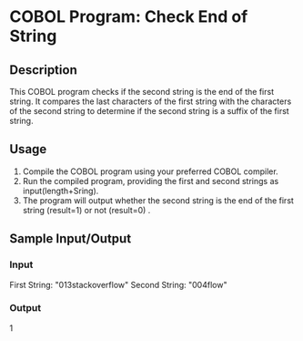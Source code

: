 # COBOL Program: Check End of String

## Description
This COBOL program checks if the second string is the end of the first string. It compares the last characters of the first string with the characters of the second string to determine if the second string is a suffix of the first string.

## Usage
1. Compile the COBOL program using your preferred COBOL compiler.
2. Run the compiled program, providing the first and second strings as input(length+Sring).
3. The program will output whether the second string is the end of the first string (result=1) or not (result=0) .

## Sample Input/Output
### Input
First String: "013stackoverflow"
Second String: "004flow"

### Output
1

